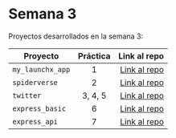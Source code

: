 # Semana 3 

Proyectos desarrollados en la semana 3:

| Proyecto | Práctica | Link al repo |
| ------------- |:-------------:| -----:|
|`my_launchx_app`|1|[Link al repo](https://github.com/JohnNadja/My_first_JS_project)|
|`spiderverse`|2|[Link al repo](https://github.com/JohnNadja/Test-Driven-Development)|
|`twitter`|3, 4, 5|[Link al repo](https://github.com/JohnNadja/Twitter-Model)|
|`express_basic`|6|[Link al repo](https://github.com/JohnNadja/Express-Basic)|
|`express_api`|7|[Link al repo](https://github.com/LaunchX-InnovaccionVirtual/MissionNodeJS)|
